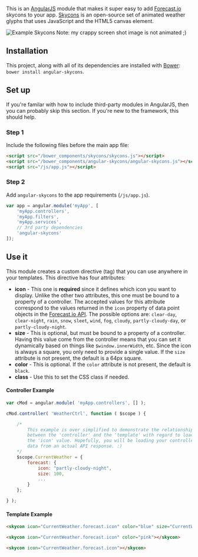 This is an [AngularJS](http://angularjs.org/) module that makes it super easy to add [Forecast.io](http://forecast.io/) skycons to your app. [Skycons](http://darkskyapp.github.io/skycons/) is an open-source set of animated weather glyphs that uses JavaScript and the HTML5 canvas element.

![Example Skycons](https://raw.githubusercontent.com/projectweekend/angular-skycons/master/screenshots/example-skycons.png)
Note: my crappy screen shot image is not animated ;)

## Installation
This project, along with all of its dependencies are installed with [Bower](http://bower.io/): `bower install angular-skycons`.

## Set up
If you're familar with how to include third-party modules in AngularJS, then you can probably skip this section. If you're new to the framework, this should help.

### Step 1
Include the following files before the main app file:

~~~html
<script src="/bower_components/skycons/skycons.js"></script>
<script src="/bower_components/angular-skycons/angular-skycons.js"></script>
<script src="/js/app.js"></script>
~~~

### Step 2
Add `angular-skycons` to the app requirements (`/js/app.js`).
~~~javascript
var app = angular.module('myApp', [
    'myApp.controllers',
    'myApp.filters',
    'myApp.services',
    // 3rd party dependencies
    'angular-skycons'
]);
~~~

## Use it
This module creates a custom directive (tag) that you can use anywhere in your templates. This directive has four attributes:

* **icon** - This one is **required** since it defines which icon you want to display. Unlike the other two attributes, this one must be bound to a property of a controller. The accepted values for this attribute correspond to the values returned in the `icon` property of data point objects in the [Forecast.io API](https://developer.forecast.io/docs/v2). The possible options are: `clear-day`, `clear-night`, `rain`, `snow`, `sleet`, `wind`, `fog`, `cloudy`, `partly-cloudy-day`, or `partly-cloudy-night`.
* **size** - This is optional, but must be bound to a property of a controller. Having this value come from the controller means that you can set it dynamically based on things like `$window.innerWidth`, etc. Since the icon is always a square, you only need to provide a single value. If the `size` attribute is not present, the default is a 64px square.
* **color** - This is optional. If the `color` attribute is not present, the default is `black`.
* **class** - Use this to set the CSS class if needed.

#### Controller Example
~~~javascript
var cMod = angular.module( 'myApp.controllers', [] );

cMod.controller( 'WeatherCtrl', function ( $scope ) {

    /*
        This example is over simplified to demonstrate the relationship
        between the 'controller' and the 'template' with regard to loading
        the 'icon' value. Hopefully, you will be loading your controller with
        data from an actual API response. :)
    */
	$scope.CurrentWeather = {
        forecast: {
            icon: "partly-cloudy-night",
            size: 100,
            ...
        }
    };

} );
~~~

#### Template Example
~~~html
<skycon icon="CurrentWeather.forecast.icon" color="blue" size="CurrentWeather.forecast.size"></skycon>

<skycon icon="CurrentWeather.forecast.icon" color="pink"></skycon>

<skycon icon="CurrentWeather.forecast.icon"></skycon>
~~~
